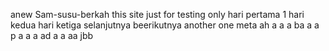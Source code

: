 anew Sam-susu-berkah
this site just for testing only
hari pertama 1
hari kedua
hari ketiga
selanjutnya
beerikutnya
another one
meta
ah
a
a
a
ba
a
a
p
a
a
a
ad
a
a
aa
jbb
